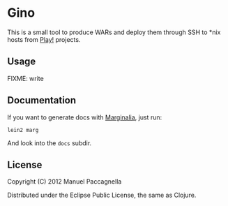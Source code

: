 # Gino #
This is a small tool to produce WARs and deploy them through SSH to *nix hosts from [Play!](http://www.playframework.com) projects.

## Usage ##

FIXME: write

## Documentation ##
If you want to generate docs with [Marginalia](https://github.com/fogus/marginalia), just run:

```
lein2 marg
```

And look into the `docs` subdir.

## License ##

Copyright (C) 2012 Manuel Paccagnella

Distributed under the Eclipse Public License, the same as Clojure.
